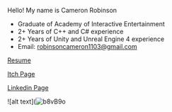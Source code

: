 Hello! My name is Cameron Robinson

- Graduate of Academy of Interactive Entertainment
- 2+ Years of C++ and C# experience
- 2+ Years of Unity and Unreal Engine 4 experience
- Email: robinsoncameron1103@gmail.com

[Resume](https://resume.creddle.io/resume/9kw7wcu4ea5)

[Itch Page](https://cams-jams.itch.io/)

[Linkedin Page](https://www.linkedin.com/in/cameron-robinson-9557051ba/)


![alt text](![b8vB9o](https://user-images.githubusercontent.com/69812742/173671354-92470dcd-fcef-4f1f-a03c-1c28f032d8a8.png)
